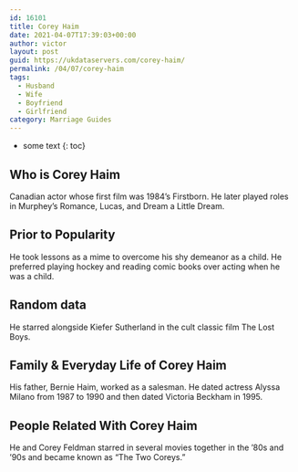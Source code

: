 ```yaml
---
id: 16101
title: Corey Haim
date: 2021-04-07T17:39:03+00:00
author: victor
layout: post
guid: https://ukdataservers.com/corey-haim/
permalink: /04/07/corey-haim
tags:
  - Husband
  - Wife
  - Boyfriend
  - Girlfriend
category: Marriage Guides
---
```


* some text
{: toc}


## Who is Corey Haim



Canadian actor whose first film was 1984&#8217;s Firstborn. He later played roles in Murphey&#8217;s Romance, Lucas, and Dream a Little Dream.

                
                
                
## Prior to Popularity



He took lessons as a mime to overcome his shy demeanor as a child. He preferred playing hockey and reading comic books over acting when he was a child.

                
                
                
## Random data



He starred alongside Kiefer Sutherland in the cult classic film The Lost Boys. 

                
                
                
## Family & Everyday Life of Corey Haim



His father, Bernie Haim, worked as a salesman. He dated actress Alyssa Milano from 1987 to 1990 and then dated Victoria Beckham in 1995.

                
                
                
## People Related With Corey Haim



He and Corey Feldman starred in several movies together in the &#8217;80s and &#8217;90s and became known as &#8220;The Two Coreys.&#8221;

                
              
            
          
          
          